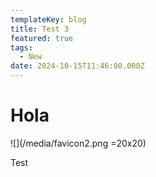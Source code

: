 ```yaml
---
templateKey: blog
title: Test 3
featured: true
tags:
  - New
date: 2024-10-15T11:46:00.000Z
---
```

# Hola

![](/media/favicon2.png =20x20)

Test
